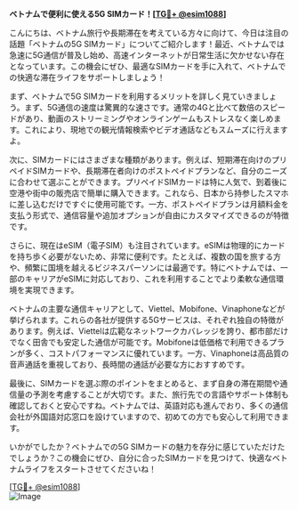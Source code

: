 **ベトナムで便利に使える5G SIMカード！[[TG💪+ @esim1088](https://t.me/s/esim1088)]**

こんにちは、ベトナム旅行や長期滞在を考えている方々に向けて、今日は注目の話題「ベトナムの5G SIMカード」についてご紹介します！最近、ベトナムでは急速に5G通信が普及し始め、高速インターネットが日常生活に欠かせない存在となっています。この機会にぜひ、最適なSIMカードを手に入れて、ベトナムでの快適な滞在ライフをサポートしましょう！

まず、ベトナムで5G SIMカードを利用するメリットを詳しく見ていきましょう。まず、5G通信の速度は驚異的な速さです。通常の4Gと比べて数倍のスピードがあり、動画のストリーミングやオンラインゲームもストレスなく楽しめます。これにより、現地での観光情報検索やビデオ通話などもスムーズに行えますよ。

次に、SIMカードにはさまざまな種類があります。例えば、短期滞在向けのプリペイドSIMカードや、長期滞在者向けのポストペイドプランなど、自分のニーズに合わせて選ぶことができます。プリペイドSIMカードは特に人気で、到着後に空港や街中の販売店で簡単に購入できます。これなら、日本から持参したスマホに差し込むだけですぐに使用可能です。一方、ポストペイドプランは月額料金を支払う形式で、通信容量や追加オプションが自由にカスタマイズできるのが特徴です。

さらに、現在はeSIM（電子SIM）も注目されています。eSIMは物理的にカードを持ち歩く必要がないため、非常に便利です。たとえば、複数の国を旅する方や、頻繁に国境を越えるビジネスパーソンには最適です。特にベトナムでは、一部のキャリアがeSIMに対応しており、これを利用することでより柔軟な通信環境を実現できます。

ベトナムの主要な通信キャリアとして、Viettel、Mobifone、Vinaphoneなどが挙げられます。これらの各社が提供する5Gサービスは、それぞれ独自の特徴があります。例えば、Viettelは広範なネットワークカバレッジを誇り、都市部だけでなく田舎でも安定した通信が可能です。Mobifoneは低価格で利用できるプランが多く、コストパフォーマンスに優れています。一方、Vinaphoneは高品質の音声通話を重視しており、長時間の通話が必要な方におすすめです。

最後に、SIMカードを選ぶ際のポイントをまとめると、まず自身の滞在期間や通信量の予測を考慮することが大切です。また、旅行先での言語やサポート体制も確認しておくと安心ですね。ベトナムでは、英語対応も進んでおり、多くの通信会社が外国語対応窓口を設けていますので、初めての方でも安心して利用できます。

いかがでしたか？ベトナムでの5G SIMカードの魅力を存分に感じていただけたでしょうか？この機会にぜひ、自分に合ったSIMカードを見つけて、快適なベトナムライフをスタートさせてくださいね！

[[TG💪+ @esim1088](https://t.me/s/esim1088)]  
![Image](https://i.postimg.cc/Y0z9fWf4/image.png)